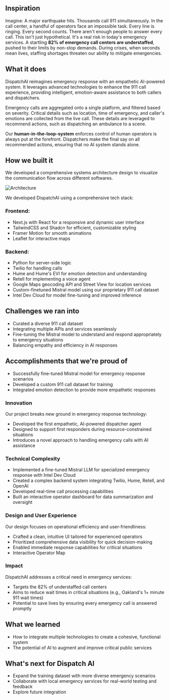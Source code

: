 ## Inspiration
Imagine: A major earthquake hits. Thousands call 911 simultaneously. In the call center, a handful of operators face an impossible task. Every line is ringing. Every second counts. There aren't enough people to answer every call.
This isn't just hypothetical. It's a real risk in today's emergency services. A startling **82% of emergency call centers are understaffed**, pushed to their limits by non-stop demands. During crises, when seconds mean lives, staffing shortages threaten our ability to mitigate emergencies.

## What it does
DispatchAI reimagines emergency response with an empathetic AI-powered system. It leverages advanced technologies to enhance the 911 call experience, providing intelligent, emotion-aware assistance to both callers and dispatchers. 

Emergency calls are aggregated onto a single platform, and filtered based on severity. Critical details such as location, time of emergency, and caller's emotions are collected from the live call. These details are leveraged to recommend actions, such as dispatching an ambulance to a scene. 

Our **human-in-the-loop-system** enforces control of human operators is always put at the forefront. Dispatchers make the final say on all recommended actions, ensuring that no AI system stands alone.

## How we built it
We developed a comprehensive systems architecture design to visualize the communication flow across different softwares.

![Architecture](https://i.imgur.com/FnXl7c2.png)

We developed DispatchAI using a comprehensive tech stack:

### Frontend:
- Next.js with React for a responsive and dynamic user interface
- TailwindCSS and Shadcn for efficient, customizable styling
- Framer Motion for smooth animations
- Leaflet for interactive maps

### Backend:
- Python for server-side logic
- Twilio for handling calls
- Hume and Hume's EVI for emotion detection and understanding
- Retell for implementing a voice agent
- Google Maps geocoding API and Street View for location services
- Custom-finetuned Mistral model using our proprietary 911 call dataset
- Intel Dev Cloud for model fine-tuning and improved inference

## Challenges we ran into
- Curated a diverse 911 call dataset
- Integrating multiple APIs and services seamlessly
- Fine-tuning the Mistral model to understand and respond appropriately to emergency situations
- Balancing empathy and efficiency in AI responses

## Accomplishments that we're proud of
- Successfully fine-tuned Mistral model for emergency response scenarios
- Developed a custom 911 call dataset for training
- Integrated emotion detection to provide more empathetic responses

### Innovation
Our project breaks new ground in emergency response technology:
- Developed the first empathetic, AI-powered dispatcher agent
- Designed to support first responders during resource-constrained situations
- Introduces a novel approach to handling emergency calls with AI assistance

### Technical Complexity
- Implemented a fine-tuned Mistral LLM for specialized emergency response with Intel Dev Cloud
- Created a complex backend system integrating Twilio, Hume, Retell, and OpenAI
- Developed real-time call processing capabilities
- Built an interactive operator dashboard for data summarization and oversight

### Design and User Experience
Our design focuses on operational efficiency and user-friendliness:
- Crafted a clean, intuitive UI tailored for experienced operators
- Prioritized comprehensive data visibility for quick decision-making
- Enabled immediate response capabilities for critical situations
- Interactive Operator Map

### Impact
DispatchAI addresses a critical need in emergency services:
- Targets the 82% of understaffed call centers
- Aims to reduce wait times in critical situations (e.g., Oakland's 1+ minute 911 wait times)
- Potential to save lives by ensuring every emergency call is answered promptly

## What we learned
- How to integrate multiple technologies to create a cohesive, functional system
- The potential of AI to augment and improve critical public services

## What's next for Dispatch AI
- Expand the training dataset with more diverse emergency scenarios
- Collaborate with local emergency services for real-world testing and feedback
- Explore future integration
